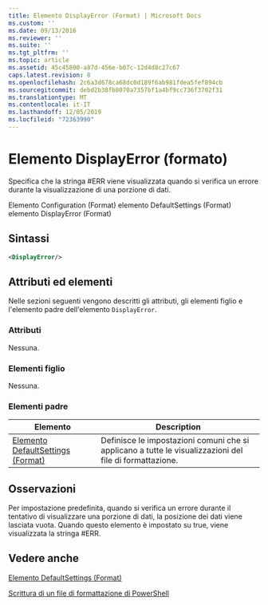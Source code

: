 ```yaml
---
title: Elemento DisplayError (Format) | Microsoft Docs
ms.custom: ''
ms.date: 09/13/2016
ms.reviewer: ''
ms.suite: ''
ms.tgt_pltfrm: ''
ms.topic: article
ms.assetid: 45c45800-a87d-456e-b07c-12d4d8c27c67
caps.latest.revision: 8
ms.openlocfilehash: 2c6a3d678ca68dc0d189f6ab981fdea5fef894cb
ms.sourcegitcommit: debd2b38fb8070a7357bf1a4bf9cc736f3702f31
ms.translationtype: MT
ms.contentlocale: it-IT
ms.lasthandoff: 12/05/2019
ms.locfileid: "72363990"
---
```

# <a name="displayerror-element-format"></a>Elemento DisplayError (formato)

Specifica che la stringa #ERR viene visualizzata quando si verifica un errore durante la visualizzazione di una porzione di dati.

Elemento Configuration (Format) elemento DefaultSettings (Format) elemento DisplayError (Format)

## <a name="syntax"></a>Sintassi

```xml
<DisplayError/>
```

## <a name="attributes-and-elements"></a>Attributi ed elementi

Nelle sezioni seguenti vengono descritti gli attributi, gli elementi figlio e l'elemento padre dell'elemento `DisplayError`.

### <a name="attributes"></a>Attributi

Nessuna.

### <a name="child-elements"></a>Elementi figlio

Nessuna.

### <a name="parent-elements"></a>Elementi padre

|Elemento|Description|
|-------------|-----------------|
|[Elemento DefaultSettings (Format)](./defaultsettings-element-format.md)|Definisce le impostazioni comuni che si applicano a tutte le visualizzazioni del file di formattazione.|

## <a name="remarks"></a>Osservazioni

Per impostazione predefinita, quando si verifica un errore durante il tentativo di visualizzare una porzione di dati, la posizione dei dati viene lasciata vuota. Quando questo elemento è impostato su true, viene visualizzata la stringa #ERR.

## <a name="see-also"></a>Vedere anche

[Elemento DefaultSettings (Format)](./defaultsettings-element-format.md)

[Scrittura di un file di formattazione di PowerShell](./writing-a-powershell-formatting-file.md)
